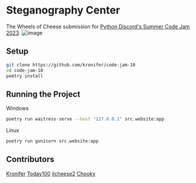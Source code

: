 # Steganography Center
The Wheels of Cheese submission for [Python Discord's Summer Code Jam 2023](https://www.pythondiscord.com/events/code-jams/10/).
![image](https://github.com/Kronifer/code-jam-10/assets/44979306/d4d084b4-df06-402b-9643-bac8c2697081)

## Setup
```sh
git clone https://github.com/kronifer/code-jam-10
cd code-jam-10
poetry install
```

## Running the Project
Windows
```sh
poetry run waitress-serve --host "127.0.0.1" src.website:app
```
Linux
```sh
poetry run gunicorn src.website:app
```

## Contributors
[Kronifer](https://github.com/kronifer)
[Today100](https://github.com/Today100)
[ilcheese2](https://github.com/ilcheese2)
[Chooky](https://github.com/JoelKirkby)
